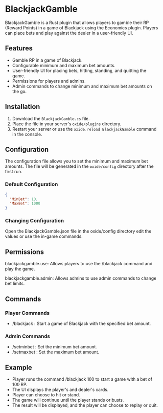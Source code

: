 # BlackjackGamble

BlackjackGamble is a Rust plugin that allows players to gamble their RP (Reward Points) in a game of Blackjack using the Economics plugin. Players can place bets and play against the dealer in a user-friendly UI.

## Features
- Gamble RP in a game of Blackjack.
- Configurable minimum and maximum bet amounts.
- User-friendly UI for placing bets, hitting, standing, and quitting the game.
- Permissions for players and admins.
- Admin commands to change minimum and maximum bet amounts on the go.

## Installation

1. Download the `BlackjackGamble.cs` file.
2. Place the file in your server's `oxide/plugins` directory.
3. Restart your server or use the `oxide.reload BlackjackGamble` command in the console.

## Configuration

The configuration file allows you to set the minimum and maximum bet amounts. The file will be generated in the `oxide/config` directory after the first run.

### Default Configuration

```json
{
  "MinBet": 10,
  "MaxBet": 1000
}
```

### Changing Configuration
Open the BlackjackGamble.json file in the oxide/config directory edit the values or use the in-game commands.

## Permissions
blackjackgamble.use: Allows players to use the /blackjack command and play the game.

blackjackgamble.admin: Allows admins to use admin commands to change bet limits.

## Commands
### Player Commands
- /blackjack <bet>: Start a game of Blackjack with the specified bet amount.

### Admin Commands
- /setminbet <amount>: Set the minimum bet amount.
- /setmaxbet <amount>: Set the maximum bet amount.

## Example
- Player runs the command /blackjack 100 to start a game with a bet of 100 RP.
- The UI displays the player's and dealer's cards.
- Player can choose to hit or stand.
- The game will continue until the player stands or busts.
- The result will be displayed, and the player can choose to replay or quit.

